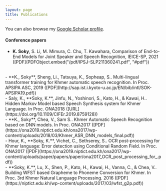 ```yaml
---
layout: page
title: Publications
---
```


You can also browse my <a href="https://scholar.google.com/citations?hl=en&user=rVlkSQcAAAAJ" target="_blank">Google Scholar profile</a>.
<br />

#### Conference papers
- **K. Soky**, S. Li, M. Mimura, C. Chu, T. Kawahara, Comparison of End-to-End Models for Joint Speaker and Speech Recognition, IEICE-SP, 2021 ([PDF](PDFObject.embed("/pdf/IPSJ-SLP211360241.pdf", "#pdf"))
<br />
- **K., Soky**, Sheng, Li., Tatsuya, K., Sopheap, S.. Multi-lingual transformer training for Khmer automatic speech recognition. In Proc. APSIPA ASC, 2019 ([PDF](http://sap.ist.i.kyoto-u.ac.jp/EN/bib/intl/SOK-APSIPA19.pdf))
<br />
- Saly, K., **Soky, K.**, Jinfu, N., Yoshinori, S., Kato, H., & Kawai, H.. Hidden Markov Model based Speech Synthesis system for Khmer Language.  In Proc. ONA2018 ([URL](https://doi.org/10.1109/CIFEr.2019.8759128))
<br />
- **K., Soky**, Chea, V., Sam S.. Khmer Automatic Speech Recognition based on DNN models.  In Proc. ONA2017 ([PDF](https://ona2019.niptict.edu.kh/ona2017/wp-content/uploads/2018/03/Khmer_ASR_DNN_models_final.pdf))
<br />
- Hour, K., **Soky, K.**, Vichet, C., Sethserey, S.. OCR post-processing for Khmer language: Error detection using Conditional Random Field.  In Proc. ONA2017 ([PDF](https://ona2019.niptict.edu.kh/ona2017/wp-content/uploads/paper/papers/paper/ona2017_OCR_post_processing_for_.pdf))
<br />
- **Soky, K.**, Lu, X., Shen, P., Kato, H., Kawai, H., Vanna, C., & Chea, V.. Building WFST based Grapheme to Phoneme Conversion for Khmer. In Proc. 3rd Khmer Natural Language Processing. 2016 ([PDF](https://niptict.edu.kh/wp-content/uploads/2017/03/wfst_g2p.pdf))
<br /> 


